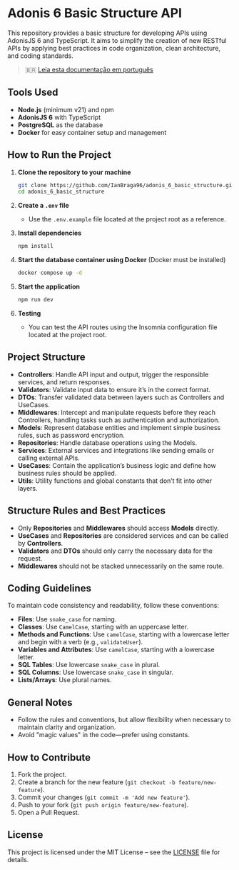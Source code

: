 # Adonis 6 Basic Structure API

This repository provides a basic structure for developing APIs using AdonisJS 6 and TypeScript. It aims to simplify the creation of new RESTful APIs by applying best practices in code organization, clean architecture, and coding standards.

> 🇧🇷 [Leia esta documentação em português](README.pt-BR.md)

## Tools Used

- **Node.js** (minimum v21) and npm
- **AdonisJS 6** with TypeScript
- **PostgreSQL** as the database
- **Docker** for easy container setup and management

## How to Run the Project

1. **Clone the repository to your machine**

   ```bash
   git clone https://github.com/IanBraga96/adonis_6_basic_structure.git
   cd adonis_6_basic_structure
   ```

2. **Create a `.env` file**
   - Use the `.env.example` file located at the project root as a reference.

3. **Install dependencies**

   ```bash
   npm install
   ```

4. **Start the database container using Docker** (Docker must be installed)

   ```bash
   docker compose up -d
   ```

5. **Start the application**

   ```bash
   npm run dev
   ```

6. **Testing**
   - You can test the API routes using the Insomnia configuration file located at the project root.

## Project Structure

- **Controllers**: Handle API input and output, trigger the responsible services, and return responses.
- **Validators**: Validate input data to ensure it’s in the correct format.
- **DTOs**: Transfer validated data between layers such as Controllers and UseCases.
- **Middlewares**: Intercept and manipulate requests before they reach Controllers, handling tasks such as authentication and authorization.
- **Models**: Represent database entities and implement simple business rules, such as password encryption.
- **Repositories**: Handle database operations using the Models.
- **Services**: External services and integrations like sending emails or calling external APIs.
- **UseCases**: Contain the application’s business logic and define how business rules should be applied.
- **Utils**: Utility functions and global constants that don’t fit into other layers.

## Structure Rules and Best Practices

- Only **Repositories** and **Middlewares** should access **Models** directly.
- **UseCases** and **Repositories** are considered services and can be called by **Controllers**.
- **Validators** and **DTOs** should only carry the necessary data for the request.
- **Middlewares** should not be stacked unnecessarily on the same route.

## Coding Guidelines

To maintain code consistency and readability, follow these conventions:

- **Files**: Use `snake_case` for naming.
- **Classes**: Use `CamelCase`, starting with an uppercase letter.
- **Methods and Functions**: Use `camelCase`, starting with a lowercase letter and begin with a verb (e.g., `validateUser`).
- **Variables and Attributes**: Use `camelCase`, starting with a lowercase letter.
- **SQL Tables**: Use lowercase `snake_case` in plural.
- **SQL Columns**: Use lowercase `snake_case` in singular.
- **Lists/Arrays**: Use plural names.

## General Notes

- Follow the rules and conventions, but allow flexibility when necessary to maintain clarity and organization.
- Avoid "magic values" in the code—prefer using constants.

## How to Contribute

1. Fork the project.
2. Create a branch for the new feature (`git checkout -b feature/new-feature`).
3. Commit your changes (`git commit -m 'Add new feature'`).
4. Push to your fork (`git push origin feature/new-feature`).
5. Open a Pull Request.

## License

This project is licensed under the MIT License – see the [LICENSE](LICENSE) file for details.
